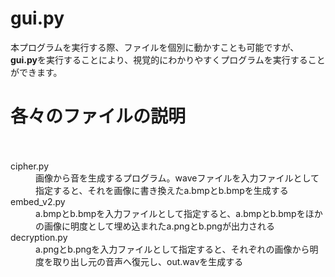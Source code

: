 # gui.py
本プログラムを実行する際、ファイルを個別に動かすことも可能ですが、**gui.py**を実行することにより、視覚的にわかりやすくプログラムを実行することができます。
# 各々のファイルの説明
  　<dl>
          <dt>cipher.py</dt>
          <dd>画像から音を生成するプログラム。waveファイルを入力ファイルとして指定すると、それを画像に書き換えたa.bmpとb.bmpを生成する</dd>
          <dt>embed_v2.py</dt>
          <dd>a.bmpとb.bmpを入力ファイルとして指定すると、a.bmpとb.bmpをほかの画像に明度として埋め込まれたa.pngとb.pngが出力される</dt>
          <dt>decryption.py</dt>
          <dd>a.pngとb.pngを入力ファイルとして指定すると、それぞれの画像から明度を取り出し元の音声へ復元し、out.wavを生成する</dd>
   </dl>
   
   
   
